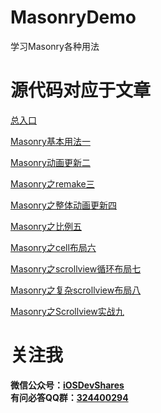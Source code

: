 # MasonryDemo
学习Masonry各种用法

# 源代码对应于文章

[总入口](http://www.henishuo.com/category/autolayout/)

[Masonry基本用法一](http://www.henishuo.com/masonry-base-use/)

[Masonry动画更新二](http://www.henishuo.com/masonry-animated-update/)

[Masonry之remake三](http://www.henishuo.com/masonry-remake-constraints/)

[Masonry之整体动画更新四](http://www.henishuo.com/masonry-total-constraints-update/)

[Masonry之比例五](http://www.henishuo.com/masonry-multipliedby/)

[Masonry之cell布局六](http://www.henishuo.com/masonry-tableviewcell-layout/)

[Masonry之scrollview循环布局七](http://www.henishuo.com/masonry-scrollview-loop-layout/)

[Masonry之复杂scrollview布局八](http://www.henishuo.com/masonry-complex-scrollview-layout/)

[Masonry之Scrollview实战九](http://www.henishuo.com/masonry-scrollview-use-scene/)

# 关注我

**微信公众号：[iOSDevShares](http://www.henishuo.com/category/autolayout/)**<br>
**有问必答QQ群：[324400294](http://www.henishuo.com/category/autolayout/)**
